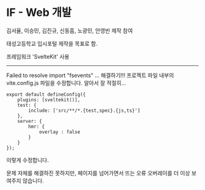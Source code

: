 # IF - Web 개발
김서율, 이승민, 김진규, 신동흠, 노광민, 안영빈 제작 참여

태성고등학교 입시포털 제작을 목표로 함.

프레임워크 'SvelteKit' 사용

***

Failed to resolve import "fsevents" ... 해결하기!!!
프로젝트 파일 내부의 vite.config.js 파일을 수정합니다.
알아서 잘 적절히...
```
export default defineConfig({
	plugins: [sveltekit()],
	test: {
		include: ['src/**/*.{test,spec}.{js,ts}']
	},
	server: {
		hmr: {
			overlay : false
		}
	}
});
```
이렇게 수정합니다.

문제 자체를 해결하진 못하지만, 페이지를 넘어가면서 뜨는 오류 오버레이를 더 이상 보여주지 않습니다.
